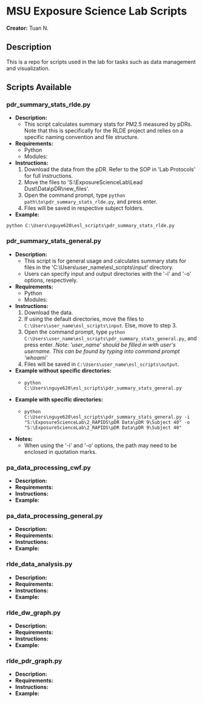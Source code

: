 # MSU Exposure Science Lab Scripts
**Creator:** Tuan N.

## Description
This is a repo for scripts used in the lab for tasks such as data management and visualization.

## Scripts Available
### pdr_summary_stats_rlde.py
- **Description:**
   - This script calculates summary stats for PM2.5 measured by pDRs. Note that this is specifically for the RLDE project and relies on a specific naming convention and file structure.
- **Requirements:**
   - Python
   - Modules:
- **Instructions:**
   1. Download the data from the pDR. Refer to the SOP in 'Lab Protocols' for full instructions.
   2. Move the files to 'S:\ExposureScienceLab\Lead Dust\Data\pDR\new_files'.
   3. Open the command prompt, type ```python path\to\pdr_summary_stats_rlde.py```, and press enter.
   4. Files will be saved in respective subject folders.
- **Example:**
```shell
python C:\Users\nguye620\esl_scripts\pdr_summary_stats_rlde.py
```

### pdr_summary_stats_general.py
- **Description:**
   - This script is for general usage and calculates summary stats for files in the 'C:\Users\user_name\esl_scripts\input' directory.
   - Users can specify input and output directories with the '-i' and '-o' options, respectively.
- **Requirements:**
   - Python
   - Modules:
- **Instructions:**
   1. Download the data.
   1. If using the default directories, move the files to ```C:\Users\user_name\esl_scripts\input```. Else, move to step 3.
   1. Open the command prompt, type ```python C:\Users\user_name\esl_scripts\pdr_summary_stats_general.py```, and press enter.
*Note: 'user_name' should be filled in with user's username. This can be found by typing into command prompt 'whoami'*
   1. Files will be saved in ```C:\Users\user_name\esl_scripts\output```.
- **Example without specific directories:**
   - ```shell
     python C:\Users\nguye620\esl_scripts\pdr_summary_stats_general.py
     ```
- **Example with specific directories:**
   - ```shell
     python C:\Users\nguye620\esl_scripts\pdr_summary_stats_general.py -i "S:\ExposureScienceLab\2_RAPIDS\pDR Data\pDR 9\Subject 40" -o "S:\ExposureScienceLab\2_RAPIDS\pDR Data\pDR 9\Subject 40"
     ```
- **Notes:**
   - When using the '-i' and '-o' options, the path may need to be enclosed in quotation marks.

### pa_data_processing_cwf.py
- **Description:**
- **Requirements:**
- **Instructions:**
- **Example:**

### pa_data_processing_general.py
- **Description:**
- **Requirements:**
- **Instructions:**
- **Example:**

### rlde_data_analysis.py
- **Description:**
- **Requirements:**
- **Instructions:**
- **Example:**

### rlde_dw_graph.py
- **Description:**
- **Requirements:**
- **Instructions:**
- **Example:**

### rlde_pdr_graph.py
- **Description:**
- **Requirements:**
- **Instructions:**
- **Example:**
